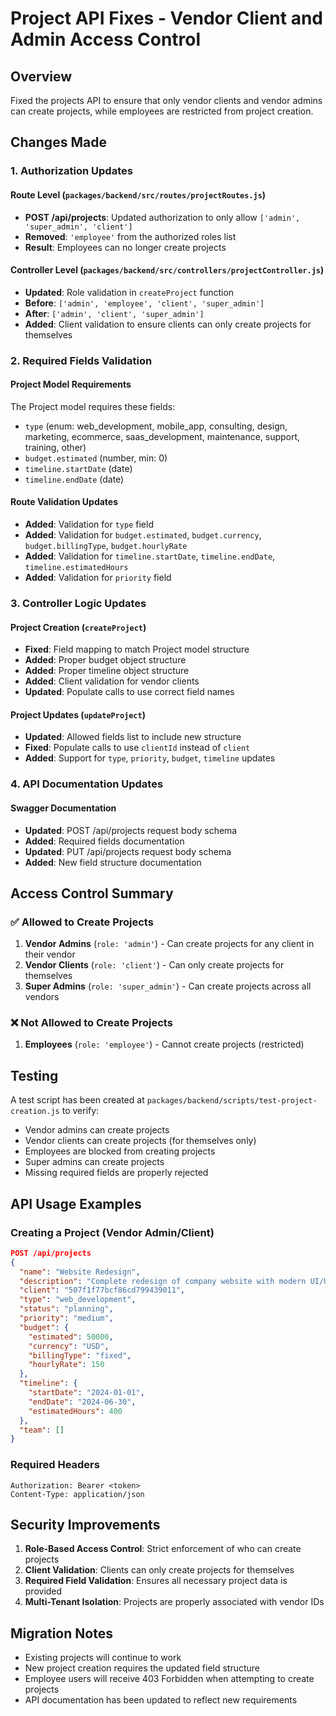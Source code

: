 # Project API Fixes - Vendor Client and Admin Access Control

## Overview
Fixed the projects API to ensure that only vendor clients and vendor admins can create projects, while employees are restricted from project creation.

## Changes Made

### 1. Authorization Updates

#### Route Level (`packages/backend/src/routes/projectRoutes.js`)
- **POST /api/projects**: Updated authorization to only allow `['admin', 'super_admin', 'client']`
- **Removed**: `'employee'` from the authorized roles list
- **Result**: Employees can no longer create projects

#### Controller Level (`packages/backend/src/controllers/projectController.js`)
- **Updated**: Role validation in `createProject` function
- **Before**: `['admin', 'employee', 'client', 'super_admin']`
- **After**: `['admin', 'client', 'super_admin']`
- **Added**: Client validation to ensure clients can only create projects for themselves

### 2. Required Fields Validation

#### Project Model Requirements
The Project model requires these fields:
- `type` (enum: web_development, mobile_app, consulting, design, marketing, ecommerce, saas_development, maintenance, support, training, other)
- `budget.estimated` (number, min: 0)
- `timeline.startDate` (date)
- `timeline.endDate` (date)

#### Route Validation Updates
- **Added**: Validation for `type` field
- **Added**: Validation for `budget.estimated`, `budget.currency`, `budget.billingType`, `budget.hourlyRate`
- **Added**: Validation for `timeline.startDate`, `timeline.endDate`, `timeline.estimatedHours`
- **Added**: Validation for `priority` field

### 3. Controller Logic Updates

#### Project Creation (`createProject`)
- **Fixed**: Field mapping to match Project model structure
- **Added**: Proper budget object structure
- **Added**: Proper timeline object structure
- **Added**: Client validation for vendor clients
- **Updated**: Populate calls to use correct field names

#### Project Updates (`updateProject`)
- **Updated**: Allowed fields list to include new structure
- **Fixed**: Populate calls to use `clientId` instead of `client`
- **Added**: Support for `type`, `priority`, `budget`, `timeline` updates

### 4. API Documentation Updates

#### Swagger Documentation
- **Updated**: POST /api/projects request body schema
- **Added**: Required fields documentation
- **Updated**: PUT /api/projects request body schema
- **Added**: New field structure documentation

## Access Control Summary

### ✅ Allowed to Create Projects
1. **Vendor Admins** (`role: 'admin'`) - Can create projects for any client in their vendor
2. **Vendor Clients** (`role: 'client'`) - Can only create projects for themselves
3. **Super Admins** (`role: 'super_admin'`) - Can create projects across all vendors

### ❌ Not Allowed to Create Projects
1. **Employees** (`role: 'employee'`) - Cannot create projects (restricted)

## Testing

A test script has been created at `packages/backend/scripts/test-project-creation.js` to verify:
- Vendor admins can create projects
- Vendor clients can create projects (for themselves only)
- Employees are blocked from creating projects
- Super admins can create projects
- Missing required fields are properly rejected

## API Usage Examples

### Creating a Project (Vendor Admin/Client)
```json
POST /api/projects
{
  "name": "Website Redesign",
  "description": "Complete redesign of company website with modern UI/UX",
  "client": "507f1f77bcf86cd799439011",
  "type": "web_development",
  "status": "planning",
  "priority": "medium",
  "budget": {
    "estimated": 50000,
    "currency": "USD",
    "billingType": "fixed",
    "hourlyRate": 150
  },
  "timeline": {
    "startDate": "2024-01-01",
    "endDate": "2024-06-30",
    "estimatedHours": 400
  },
  "team": []
}
```

### Required Headers
```
Authorization: Bearer <token>
Content-Type: application/json
```

## Security Improvements

1. **Role-Based Access Control**: Strict enforcement of who can create projects
2. **Client Validation**: Clients can only create projects for themselves
3. **Required Field Validation**: Ensures all necessary project data is provided
4. **Multi-Tenant Isolation**: Projects are properly associated with vendor IDs

## Migration Notes

- Existing projects will continue to work
- New project creation requires the updated field structure
- Employee users will receive 403 Forbidden when attempting to create projects
- API documentation has been updated to reflect new requirements 